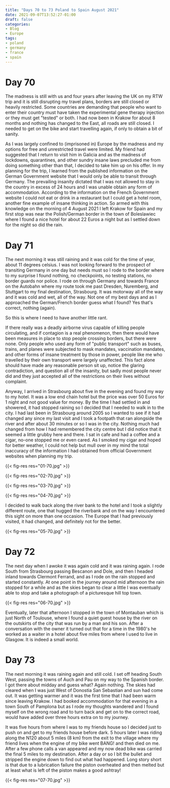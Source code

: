 ```yaml
---
title: "Days 70 to 73 Poland to Spain August 2021"
date: 2021-09-07T13:52:27-01:00
draft: false
categories:
- Blog
- Europe
tags:
- poland
- germany
- france
- spain
---
```


# Day 70

The madness is still with us and four years after leaving the UK on my RTW trip and it is still disrupting my travel plans, borders are still closed or heavily restricted. Some countries are demanding that people who want to enter their country must have taken the experimental gene therapy injection or they must get "tested" or both. I had now been in Krakow for about 8 months and nothing has changed to the East, all roads are still closed. I needed to get on the bike and start travelling again, if only to obtain a bit of sanity.

<!--more-->

As I was largely confined to (imprisoned in) Europe by the madness and my options for free and unrestricted travel were limited. My friend had suggested that I return to visit him in Galicia and as the madness of lockdowns, quarantines, and other sundry insane laws precluded me from doing something other than that, I decided to take him up on his offer. In my planning for the trip, I learned from the published information on the German Government website that I would only be able to transit through Germany. The prevailing insanity dictated that I was not allowed to stay in the country in excess of 24 hours and I was unable obtain any form of accommodation. According to the information on the French Government website I could not eat or drink in a restaurant but I could get a hotel room, another fine example of insane thinking in action. So armed with this knowledge on the morning of 4 August 2021 I left Krakow for Spain and my first stop was near the Polish/German border in the town of Boleslawiec where I found a nice hotel for about 22 Euros a night but as I settled down for the night so did the rain. 

# Day 71

The next morning it was still raining and it was cold for the time of year, about 11 degrees celsius. I was not looking forward to the prospect of transiting Germany in one day but needs must so I rode to the border where to my surprise I found nothing, no checkpoints, no testing stations, no border guards nor police. I rode on through Germany and towards France on the Autobahn where my route took me past Dresden, Nuremberg, and Stuttgart to my final destination, Strasbourg. It was motorway all of the way and it was cold and wet, all of the way. Not one of my best days and as I approached the German/French border guess what I found? Yes that's correct, nothing (again). 

So this is where I need to have another little rant.

If there really was a deadly airborne virus capable of killing people circulating, and if contagion is a real phenomenon, then there would have been measures in place to stop people crossing borders, but there were none. Only people who used any form of "public transport" such as buses, trains, and planes were subjected to mask mandates, vaccination mandates, and other forms of insane treatment by those in power, people like me who travelled by their own transport were largely unaffected. This fact alone should have made any reasonable person sit up, notice the glaring contradiction, and question all of the insanity, but sadly most people never did and they just accepted all of the restrictions on their lives without complaint.

Anyway, I arrived in Strasbourg about five in the evening and found my way to my hotel. It was a low end chain hotel but the price was over 50 Euros for 1 night and not good value for money. By the time I had settled in and showered, it had stopped raining so I decided that I needed to walk in to the city. I had last been in Strasbourg around 2005 so I wanted to see if it had changed any since my last visit and I took a footpath that ran alongside the river and after about 30 minutes or so I was in the city. Nothing much had changed from how I had remembered the city centre but I did notice that it seemed a little grubby here and there. I sat in cafe and had a coffee and a cigar, no-one stopped me or even cared. As I smoked my cigar and hoped for better weather, I could not help but mull over in my mind the total inaccuracy of the information I had obtained from official Government websites when planning my trip.

{{< fig-res res="01-70.jpg" >}}

{{< fig-res res="02-70.jpg" >}}

{{< fig-res res="03-70.jpg" >}}

{{< fig-res res="04-70.jpg" >}}

I decided to walk back along the river bank to the hotel and I took a slightly different route, one that hugged the riverbank and on the way I encountered this sight on more than one occasion. The Europe that I had previously visited, it had changed, and definitely not for the better.

{{< fig-res res="05-70.jpg" >}}

# Day 72

The next day when I awoke it was again cold and it was raining again. I rode South from Strasbourg passing Bescanon and Dole, and then I headed inland towards Clermont Ferrand, and as I rode on the rain stopped and started constantly. At one point in the journey around mid afternoon the rain stopped for a while and as the skies began to clear a little I was eventually able to stop and take a photograph of a picturesque hill top town.

{{< fig-res res="06-70.jpg" >}}

Eventually, later that afternoon I stopped in the town of Montauban which is just North of Toulouse, where I found a quiet guest house by the river on the outskirts of the city that was run by a man and his son. After a conversation with the owner it turned out that for a time in the 1980's he worked as a waiter in a hotel about five miles from where I used to live in Glasgow. It is indeed a small world.

# Day 73

The next morning it was raining again and still cold. I set off heading South West, passing the towns of Auch and Pau on my way to the Spanish border. I got there about midday and guess what? Again nothing. The skies had cleared when I was just West of Donostia San Sebastian and sun had come out. It was getting warmer and it was the first time that I had been warm since leaving Krakow. I had booked accommodation for that evening in a town South of Pamplona but as I rode my thoughts wandered and I found myself on the wrong road and to turn back and get on to the correct road, would have added over three hours extra on to my journey. 

It was five hours from where I was to my friends house so I decided just to push on and get to my friends house before dark. 5 hours later I was riding along the N120 about 5 miles (8 km) from the exit to the village where my friend lives when the engine of my bike went BANG! and then died on me. After a few phone calls a van appeared and my now dead bike was carried the final 5 miles to my destination. After a day or so I bit the bullet and stripped the engine down to find out what had happened. Long story short is that due to a lubrication failure the piston overheated and then melted but at least what is left of the piston makes a good ashtray!

{{< fig-res res="07-70.jpg" >}}
